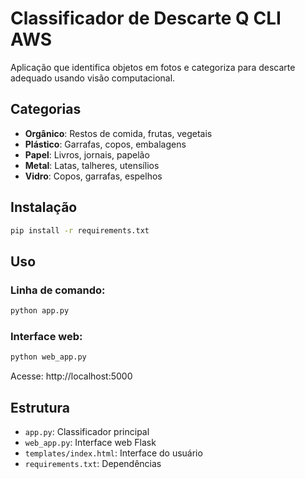 # Classificador de Descarte Q CLI AWS

Aplicação que identifica objetos em fotos e categoriza para descarte adequado usando visão computacional.

## Categorias
- **Orgânico**: Restos de comida, frutas, vegetais
- **Plástico**: Garrafas, copos, embalagens
- **Papel**: Livros, jornais, papelão
- **Metal**: Latas, talheres, utensílios
- **Vidro**: Copos, garrafas, espelhos

## Instalação

```bash
pip install -r requirements.txt
```

## Uso

### Linha de comando:
```bash
python app.py
```

### Interface web:
```bash
python web_app.py
```
Acesse: http://localhost:5000

## Estrutura
- `app.py`: Classificador principal
- `web_app.py`: Interface web Flask
- `templates/index.html`: Interface do usuário
- `requirements.txt`: Dependências
